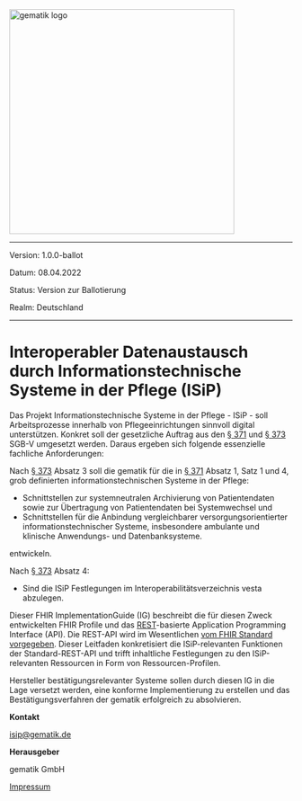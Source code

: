 <img src="https://raw.githubusercontent.com/gematik/api-ISiK/master/images/Gematik_Logo_Flag.jpg" alt="gematik logo" width="400"/>

----
Version: 1.0.0-ballot

Datum: 08.04.2022

Status: Version zur Ballotierung

Realm: Deutschland

----

# Interoperabler Datenaustausch durch Informationstechnische Systeme in der Pflege (ISiP)

Das Projekt Informationstechnische Systeme in der Pflege - ISiP - soll Arbeitsprozesse innerhalb von Pflegeeinrichtungen sinnvoll digital unterstützen. Konkret soll der gesetzliche Auftrag aus den [§ 371](https://dejure.org/gesetze/SGB_V/371.html) und [§ 373](https://dejure.org/gesetze/SGB_V/373.html) SGB-V umgesetzt werden. Daraus ergeben sich folgende essenzielle fachliche Anforderungen:

Nach [§ 373](https://dejure.org/gesetze/SGB_V/373.html) Absatz 3 soll die gematik für die in [§ 371](https://dejure.org/gesetze/SGB_V/371.html[) Absatz 1, Satz 1 und 4, grob definierten informationstechnischen Systeme in der Pflege:

* Schnittstellen zur systemneutralen Archivierung von Patientendaten sowie zur Übertragung von Patientendaten bei Systemwechsel und
* Schnittstellen für die Anbindung vergleichbarer versorgungsorientierter informationstechnischer Systeme, insbesondere ambulante und klinische Anwendungs- und Datenbanksysteme.

entwickeln.

Nach [§ 373](https://dejure.org/gesetze/SGB_V/373.html) Absatz 4:

* Sind die ISiP Festlegungen im Interoperabilitätsverzeichnis vesta abzulegen.

Dieser FHIR ImplementationGuide (IG) beschreibt die für diesen Zweck entwickelten FHIR Profile und das [REST](https://de.wikipedia.org/wiki/Representational_State_Transfer)-basierte Application Programming Interface (API). Die REST-API wird im Wesentlichen [vom FHIR Standard vorgegeben](https://www.hl7.org/fhir/http.html). Dieser Leitfaden konkretisiert die ISiP-relevanten Funktionen der Standard-REST-API und trifft inhaltliche Festlegungen zu den ISiP-relevanten Ressourcen in Form von Ressourcen-Profilen.

Hersteller bestätigungsrelevanter Systeme sollen durch diesen IG in die Lage versetzt werden, eine konforme Implementierung zu erstellen und das Bestätigungsverfahren der gematik erfolgreich zu absolvieren.

**Kontakt**

[isip@gematik.de](isip@gematik.de)

**Herausgeber**

gematik GmbH

[Impressum](https://www.gematik.de/impressum/)
